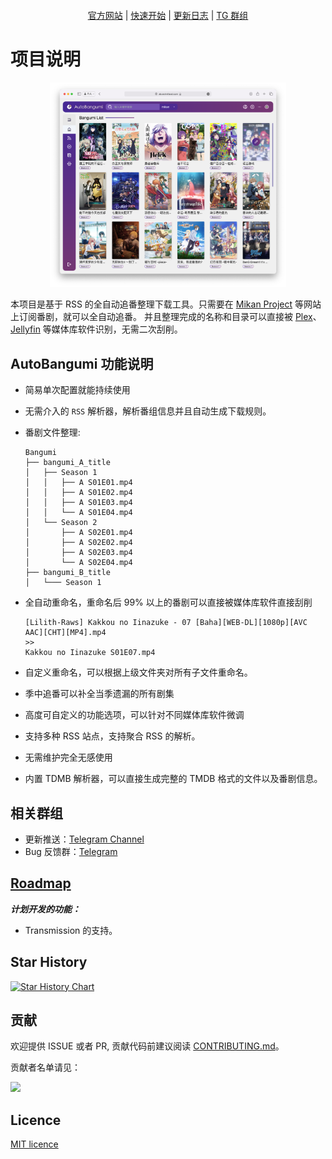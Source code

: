 <p align="center">
    <img src="docs/image/icons/light-icon.svg#gh-light-mode-only" width=50%/ alt="">
    <img src="docs/image/icons/dark-icon.svg#gh-dark-mode-only" width=50%/ alt="">
</p>
<p align="center">
    <img title="docker build version" src="https://img.shields.io/docker/v/estrellaxd/auto_bangumi" alt="">
    <img title="release date" src="https://img.shields.io/github/release-date/estrellaxd/auto_bangumi" alt="">
    <img title="docker pull" src="https://img.shields.io/docker/pulls/estrellaxd/auto_bangumi" alt="">
    <img title="python version" src="https://img.shields.io/badge/python-3.11-blue" alt="">
</p>

<p align="center">
  <a href="https://www.autobangumi.org">官方网站</a> | <a href="https://www.autobangumi.org/deploy/quick-start.html">快速开始</a> | <a href="https://www.autobangumi.org/changelog/3.0.html">更新日志</a> | <a href="https://t.me/autobangumi">TG 群组</a>
</p>

# 项目说明

<p align="center">
    <img title="AutoBangumi" src="docs/image/preview/window.png" alt="" width=75%>
</p>

本项目是基于 RSS 的全自动追番整理下载工具。只需要在 [Mikan Project][mikan] 等网站上订阅番剧，就可以全自动追番。
并且整理完成的名称和目录可以直接被 [Plex][plex]、[Jellyfin][plex] 等媒体库软件识别，无需二次刮削。

## AutoBangumi 功能说明

- 简易单次配置就能持续使用
- 无需介入的 `RSS` 解析器，解析番组信息并且自动生成下载规则。
- 番剧文件整理:

    ```
    Bangumi
    ├── bangumi_A_title
    │   ├── Season 1
    │   │   ├── A S01E01.mp4
    │   │   ├── A S01E02.mp4
    │   │   ├── A S01E03.mp4
    │   │   └── A S01E04.mp4
    │   └── Season 2
    │       ├── A S02E01.mp4
    │       ├── A S02E02.mp4
    │       ├── A S02E03.mp4
    │       └── A S02E04.mp4
    ├── bangumi_B_title
    │   └─── Season 1
    ```

- 全自动重命名，重命名后 99% 以上的番剧可以直接被媒体库软件直接刮削

    ```
  [Lilith-Raws] Kakkou no Iinazuke - 07 [Baha][WEB-DL][1080p][AVC AAC][CHT][MP4].mp4 
  >>
   Kakkou no Iinazuke S01E07.mp4
  ```

- 自定义重命名，可以根据上级文件夹对所有子文件重命名。
- 季中追番可以补全当季遗漏的所有剧集
- 高度可自定义的功能选项，可以针对不同媒体库软件微调
- 支持多种 RSS 站点，支持聚合 RSS 的解析。
- 无需维护完全无感使用
- 内置 TDMB 解析器，可以直接生成完整的 TMDB 格式的文件以及番剧信息。

## 相关群组

- 更新推送：[Telegram Channel](https://t.me/autobangumi_update)
- Bug 反馈群：[Telegram](https://t.me/+yNisOnDGaX5jMTM9)

## [Roadmap](https://github.com/users/EstrellaXD/projects/2)


***计划开发的功能：***

- Transmission 的支持。

## Star History

[![Star History Chart](https://api.star-history.com/svg?repos=EstrellaXD/Auto_Bangumi&type=Date)](https://star-history.com/#EstrellaXD/Auto_Bangumi)

## 贡献

欢迎提供 ISSUE 或者 PR, 贡献代码前建议阅读 [CONTRIBUTING.md](CONTRIBUTING.md)。

贡献者名单请见：

<a href="https://github.com/EstrellaXD/Auto_Bangumi/graphs/contributors"><img src="https://contrib.rocks/image?repo=EstrellaXD/Auto_Bangumi"></a>


## Licence

[MIT licence](https://github.com/EstrellaXD/Auto_Bangumi/blob/main/LICENSE)

[mikan]: https://mikanani.me
[plex]: https://plex.tv
[jellyfin]: https://jellyfin.org
